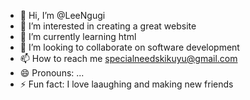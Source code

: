 - 👋 Hi, I’m @LeeNgugi
- 👀 I’m interested in creating a great website
- 🌱 I’m currently learning html
- 💞️ I’m looking to collaborate on software development
- 📫 How to reach me specialneedskikuyu@gmail.com
- 😄 Pronouns: ...
- ⚡ Fun fact: I love laaughing and making new friends

<!---
LeeNgugi/LeeNgugi is a ✨ special ✨ repository because its `README.md` (this file) appears on your GitHub profile.
You can click the Preview link to take a look at your changes.
--->
